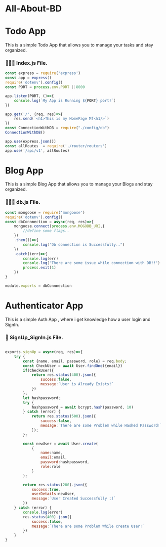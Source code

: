 # All-About-BD

# Todo App

This is a simple Todo App that allows you to manage your tasks and stay organized.

### 🧑🏽‍💻 Index.js File.

```javascript
const express = require('express')
const app = express()
require('dotenv').config()
const PORT = process.env.PORT ||8000

app.listen(PORT, ()=>{
    console.log(`My App is Running ${PORT} port!`)
})

app.get('/', (req, res)=>{
    res.send(`<h1>This is my HomePage Mf<h1/>`)
})
const ConnectionWithDB = require("./config/db")
ConnectionWithDB()

app.use(express.json())
const allRoutes  = require('./router/routers')
app.use('/api/v1', allRoutes)


```
# Blog App

This is a simple Blog App that allows you to manage your Blogs and stay organized.

### 🧑🏽‍💻 db.js File.

```javascript
const mongoose = require('mongoose')
require('dotenv').config()
const dbConnnection = async(req, res)=>{
    mongoose.connect(process.env.MOGODB_URI,{
        //define some flags..
    })
    .then(()=>{
        console.log("Db connection is Successfully..")
    })
    .catch((err)=>{
        console.log(err)
        console.log("There are some issue while connection with DB!!")
        process.exit(1)
    })
}

module.exports = dbConnnection


```
# Authenticator App

This is a simple Auth App , where i get knowledge how a user login and SignIn.

### 🔐 SignUp_SignIn.js File.

```javascript

exports.signUp = async(req, res)=>{
    try {
        const {name, email, password, role} = req.body;
        const CheckUser = await User.findOne({email})
        if(CheckUser){
            return res.status(400).json({
                success:false, 
                message:`User is Already Exists!`
            })
        };
        let hashpassword;
        try {
            hashpassword = await bcrypt.hash(password, 10)
        } catch (error) {
            return res.status(500).json({
                success:false, 
                message:`There are some Problem while Hashed Password!`
            });
        };

        const newUser = await User.create(
            {
                name:name, 
                email:email, 
                password:hashpassword, 
                role:role
            }
        );

        return res.status(200).json({
            success:true, 
            userDetails:newUser,
            message:`User Created Successfully :)`
        })
    } catch (error) {
        console.log(error)
        res.status(400).json({
            success:false, 
            message:`There are some Problem While create User!`
        })
    }
}


```





